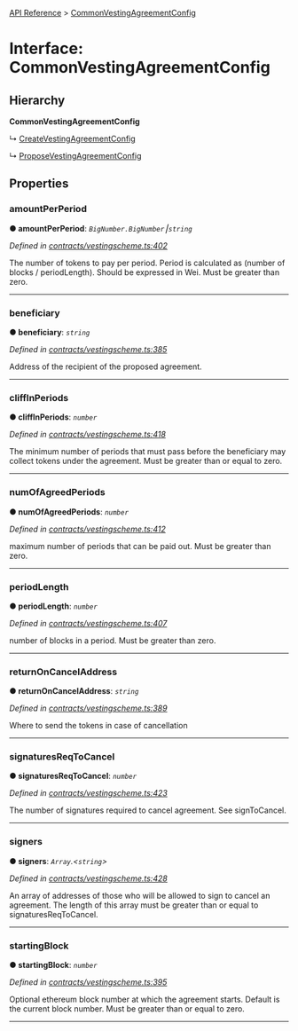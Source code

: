 [API Reference](../README.md) > [CommonVestingAgreementConfig](../interfaces/CommonVestingAgreementConfig.md)



# Interface: CommonVestingAgreementConfig

## Hierarchy

**CommonVestingAgreementConfig**

↳  [CreateVestingAgreementConfig](CreateVestingAgreementConfig.md)




↳  [ProposeVestingAgreementConfig](ProposeVestingAgreementConfig.md)









## Properties
<a id="amountPerPeriod"></a>

###  amountPerPeriod

**●  amountPerPeriod**:  *`BigNumber.BigNumber`⎮`string`* 

*Defined in [contracts/vestingscheme.ts:402](https://github.com/daostack/arc.js/blob/616f6e7/lib/contracts/vestingscheme.ts#L402)*



The number of tokens to pay per period. Period is calculated as (number of blocks / periodLength). Should be expressed in Wei. Must be greater than zero.




___

<a id="beneficiary"></a>

###  beneficiary

**●  beneficiary**:  *`string`* 

*Defined in [contracts/vestingscheme.ts:385](https://github.com/daostack/arc.js/blob/616f6e7/lib/contracts/vestingscheme.ts#L385)*



Address of the recipient of the proposed agreement.




___

<a id="cliffInPeriods"></a>

###  cliffInPeriods

**●  cliffInPeriods**:  *`number`* 

*Defined in [contracts/vestingscheme.ts:418](https://github.com/daostack/arc.js/blob/616f6e7/lib/contracts/vestingscheme.ts#L418)*



The minimum number of periods that must pass before the beneficiary may collect tokens under the agreement. Must be greater than or equal to zero.




___

<a id="numOfAgreedPeriods"></a>

###  numOfAgreedPeriods

**●  numOfAgreedPeriods**:  *`number`* 

*Defined in [contracts/vestingscheme.ts:412](https://github.com/daostack/arc.js/blob/616f6e7/lib/contracts/vestingscheme.ts#L412)*



maximum number of periods that can be paid out. Must be greater than zero.




___

<a id="periodLength"></a>

###  periodLength

**●  periodLength**:  *`number`* 

*Defined in [contracts/vestingscheme.ts:407](https://github.com/daostack/arc.js/blob/616f6e7/lib/contracts/vestingscheme.ts#L407)*



number of blocks in a period. Must be greater than zero.




___

<a id="returnOnCancelAddress"></a>

###  returnOnCancelAddress

**●  returnOnCancelAddress**:  *`string`* 

*Defined in [contracts/vestingscheme.ts:389](https://github.com/daostack/arc.js/blob/616f6e7/lib/contracts/vestingscheme.ts#L389)*



Where to send the tokens in case of cancellation




___

<a id="signaturesReqToCancel"></a>

###  signaturesReqToCancel

**●  signaturesReqToCancel**:  *`number`* 

*Defined in [contracts/vestingscheme.ts:423](https://github.com/daostack/arc.js/blob/616f6e7/lib/contracts/vestingscheme.ts#L423)*



The number of signatures required to cancel agreement. See signToCancel.




___

<a id="signers"></a>

###  signers

**●  signers**:  *`Array`.<`string`>* 

*Defined in [contracts/vestingscheme.ts:428](https://github.com/daostack/arc.js/blob/616f6e7/lib/contracts/vestingscheme.ts#L428)*



An array of addresses of those who will be allowed to sign to cancel an agreement. The length of this array must be greater than or equal to signaturesReqToCancel.




___

<a id="startingBlock"></a>

###  startingBlock

**●  startingBlock**:  *`number`* 

*Defined in [contracts/vestingscheme.ts:395](https://github.com/daostack/arc.js/blob/616f6e7/lib/contracts/vestingscheme.ts#L395)*



Optional ethereum block number at which the agreement starts. Default is the current block number. Must be greater than or equal to zero.




___


